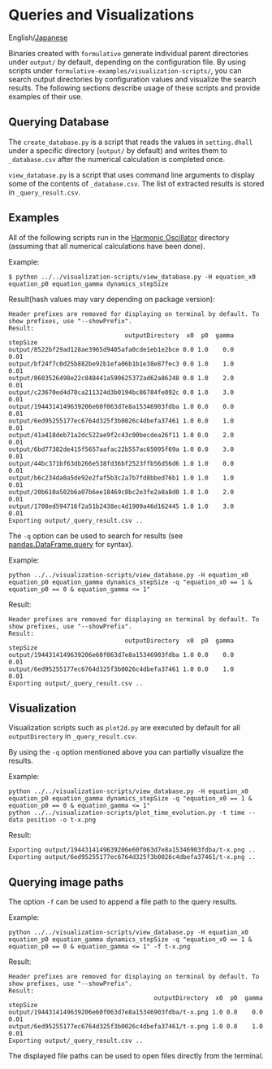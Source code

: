 # Queries and Visualizations

English/[Japanese](README-ja.md)

Binaries created with `formulative` generate individual parent directories under `output/` by default, depending on the configuration file. By using scripts under `formulative-examples/visualization-scripts/`, you can search output directories by configuration values and visualize the search results. The following sections describe usage of these scripts and provide examples of their use.

## Querying Database

The `create_database.py` is a script that reads the values in `setting.dhall` under a specific directory (`output/` by default) and writes them to `_database.csv` after the numerical calculation is completed once.

`view_database.py` is a script that uses command line arguments to display some of the contents of `_database.csv`. The list of extracted results is stored in `_query_result.csv`.

## Examples

All of the following scripts run in the [Harmonic Oscillator](.../equations/harmonic-oscillator/) directory (assuming that all numerical calculations have been done).

Example:

```
$ python ../../visualization-scripts/view_database.py -H equation_x0 equation_p0 equation_gamma dynamics_stepSize
```

Result(hash values may vary depending on package version):

```
Header prefixes are removed for displaying on terminal by default. To show prefixes, use "--showPrefix".
Result:
                                outputDirectory  x0  p0  gamma  stepSize
output/8522bf29ad128ae3965d9405afa0cde1eb1e2bce 0.0 1.0    0.0      0.01
output/bf24f7c0d25b882be92b1efa06b1b1e38e87fec3 0.0 1.0    1.0      0.01
output/8603526498e22c848441a590625372ad62a86248 0.0 1.0    2.0      0.01
output/c23670ed4d78ca211324d3b0194bc86784fe092c 0.0 1.0    3.0      0.01
output/1944314149639206e60f063d7e8a15346903fdba 1.0 0.0    0.0      0.01
output/6ed95255177ec6764d325f3b0026c4dbefa37461 1.0 0.0    1.0      0.01
output/41a418deb71a2dc522ae9f2c43c00becdea26f11 1.0 0.0    2.0      0.01
output/6bd77382de415f5657aafac22b557ac65095f69a 1.0 0.0    3.0      0.01
output/44bc371bf63db266e538fd36bf2523ffb56d56d6 1.0 1.0    0.0      0.01
output/b6c234da0a5de92e2faf5b3c2a7b7fd8bbed76b1 1.0 1.0    1.0      0.01
output/20b610a502b6a07b6ee18469c8bc2e3fe2a8a8d0 1.0 1.0    2.0      0.01
output/1708ed594716f2a51b2438ec4d1909a46d162445 1.0 1.0    3.0      0.01
Exporting output/_query_result.csv ..
````

The `-q` option can be used to search for results (see [pandas.DataFrame.query](https://pandas.pydata.org/docs/reference/api/pandas.DataFrame.query.html) for syntax).

Example:

```
python ../../visualization-scripts/view_database.py -H equation_x0 equation_p0 equation_gamma dynamics_stepSize -q "equation_x0 == 1 & equation_p0 == 0 & equation_gamma <= 1"
```

Result:

```
Header prefixes are removed for displaying on terminal by default. To show prefixes, use "--showPrefix".
Result:
                                outputDirectory  x0  p0  gamma  stepSize
output/1944314149639206e60f063d7e8a15346903fdba 1.0 0.0    0.0      0.01
output/6ed95255177ec6764d325f3b0026c4dbefa37461 1.0 0.0    1.0      0.01
Exporting output/_query_result.csv ..
```

## Visualization

Visualization scripts such as `plot2d.py` are executed by default for all `outputDirectory` in `_query_result.csv`.

By using the `-q` option mentioned above you can partially visualize the results.

Example:

```
python ../../visualization-scripts/view_database.py -H equation_x0 equation_p0 equation_gamma dynamics_stepSize -q "equation_x0 == 1 & equation_p0 == 0 & equation_gamma <= 1"
python ../../visualization-scripts/plot_time_evolution.py -t time --data position -o t-x.png
```

Result:

```
Exporting output/1944314149639206e60f063d7e8a15346903fdba/t-x.png ..
Exporting output/6ed95255177ec6764d325f3b0026c4dbefa37461/t-x.png ..
```

## Querying image paths

The option `-f` can be used to append a file path to the query results.

Example:

```
python ../../visualization-scripts/view_database.py -H equation_x0 equation_p0 equation_gamma dynamics_stepSize -q "equation_x0 == 1 & equation_p0 == 0 & equation_gamma <= 1" -f t-x.png
```

Result:

```
Header prefixes are removed for displaying on terminal by default. To show prefixes, use "--showPrefix".
Result:
                                        outputDirectory  x0  p0  gamma  stepSize
output/1944314149639206e60f063d7e8a15346903fdba/t-x.png 1.0 0.0    0.0      0.01
output/6ed95255177ec6764d325f3b0026c4dbefa37461/t-x.png 1.0 0.0    1.0      0.01
Exporting output/_query_result.csv ..
```

The displayed file paths can be used to open files directly from the terminal.
